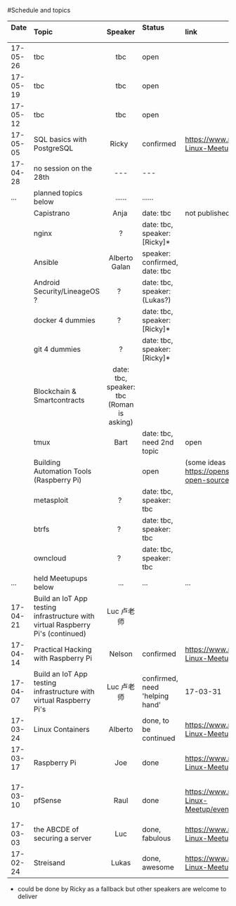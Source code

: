 #Schedule and topics


| Date          | Topic         | Speaker  |Status                    | link           |
| ------------- |:--------------|:--------:|:-------------------------|:-------------|
| 17-05-26      | tbc           | tbc      | open                     |
| 17-05-19      | tbc           | tbc      | open                     |
| 17-05-12      | tbc           | tbc      | open                     |
| 17-05-05      | SQL basics with PostgreSQL  | Ricky   | confirmed   |  https://www.meetup.com/Shanghai-Linux-Meetup/events/238868704/
| 17-04-28      | no session on the 28th | ---      | ---                     |
|...            | planned topics below | ...... | ......  |                   
|        | Capistrano    |  Anja    | date: tbc                | not published yet
|        | nginx        | ?   | date: tbc, speaker: [Ricky]* |
|        | Ansible      | Alberto Galan | speaker: confirmed, date: tbc |
|        | Android Security/LineageOS ?  | ?   | date: tbc, speaker: (Lukas?)  |
|        | docker 4 dummies  | ?   | date: tbc, speaker: [Ricky]*  |
|        | git 4 dummies | ? | date: tbc, speaker: [Ricky]*  |
|        | Blockchain & Smartcontracts | date: tbc, speaker: tbc (Roman is asking)  |
|        | tmux          | Bart | date: tbc, need 2nd topic | open   |
|        | Building Automation Tools (Raspberry Pi)     |     | open     | (some ideas https://opensource.com/life/16/3/5-open-source-home-automation-tools)
|        | metasploit |  ?  | date: tbc, speaker: tbc  |
|        | btrfs        | ?   | date: tbc, speaker: tbc  |
|        | owncloud     | ?   | date: tbc, speaker: tbc  |
|...     | held Meetupups below     | ...    | ...     |...
| 17-04-21      | Build an IoT App testing infrastructure with virtual Raspberry Pi's (continued) | Luc 卢老师|
| 17-04-14      |Practical Hacking with Raspberry Pi | Nelson | confirmed | https://www.meetup.com/Shanghai-Linux-Meetup/events/238851659/
| 17-04-07      | Build an IoT App testing infrastructure with virtual Raspberry Pi's | Luc 卢老师| confirmed, need 'helping hand' | 17-03-31      |Practical Hacking with Raspberry Pi | Nelson | CANCELLED | 
| 17-03-24      | Linux Containers | Alberto  | done, to be continued | https://www.meetup.com/Shanghai-Linux-Meetup/events/237978511/
| 17-03-17      | Raspberry Pi | Joe | done  | https://www.meetup.com/Shanghai-Linux-Meetup/events/238234568/
| 17-03-10      | pfSense      | Raul | done  | https://www.meetup.com/Shanghai-Linux-Meetup/events/238109581/(continued) 
| 17-03-03      | the ABCDE of securing a server | Luc | done, fabulous | https://www.meetup.com/Shanghai-Linux-Meetup/events/237752035/
| 17-02-24      | Streisand     | Lukas    | done, awesome     |https://www.meetup.com/Shanghai-Linux-Meetup/events/237645001/

* could be done by Ricky as a fallback but other speakers are welcome to deliver
